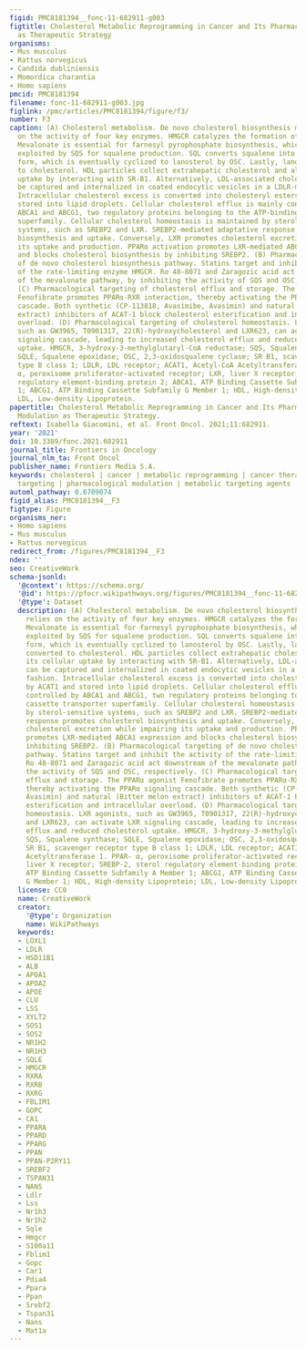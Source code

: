 ```yaml
---
figid: PMC8181394__fonc-11-682911-g003
figtitle: Cholesterol Metabolic Reprogramming in Cancer and Its Pharmacological Modulation
  as Therapeutic Strategy
organisms:
- Mus musculus
- Rattus norvegicus
- Candida dubliniensis
- Momordica charantia
- Homo sapiens
pmcid: PMC8181394
filename: fonc-11-682911-g003.jpg
figlink: /pmc/articles/PMC8181394/figure/f3/
number: F3
caption: (A) Cholesterol metabolism. De novo cholesterol biosynthesis mainly relies
  on the activity of four key enzymes. HMGCR catalyzes the formation of mevalonate.
  Mevalonate is essential for farnesyl pyrophosphate biosynthesis, which is in turn
  exploited by SQS for squalene production. SQL converts squalene into its epoxydic
  form, which is eventually cyclized to lanosterol by OSC. Lastly, lanosterol is converted
  to cholesterol. HDL particles collect extrahepatic cholesterol and allow its cellular
  uptake by interacting with SR-B1. Alternatively, LDL-associated cholesterol can
  be captured and internalized in coated endocytic vesicles in a LDLR-mediated fashion.
  Intracellular cholesterol excess is converted into cholesteryl esters by ACAT1 and
  stored into lipid droplets. Cellular cholesterol efflux is mainly controlled by
  ABCA1 and ABCG1, two regulatory proteins belonging to the ATP-binding cassette transporter
  superfamily. Cellular cholesterol homeostasis is maintained by sterol-sensitive
  systems, such as SREBP2 and LXR. SREBP2-mediated adaptative response promotes cholesterol
  biosynthesis and uptake. Conversely, LXR promotes cholesterol excretion while impairing
  its uptake and production. PPARα activation promotes LXR-mediated ABCA1 expression
  and blocks cholesterol biosynthesis by inhibiting SREBP2. (B) Pharmacological targeting
  of de novo cholesterol biosynthesis pathway. Statins target and inhibit the activity
  of the rate-limiting enzyme HMGCR. Ro 48-8071 and Zaragozic acid act downstream
  of the mevalonate pathway, by inhibiting the activity of SQS and OSC, respectively.
  (C) Pharmacological targeting of cholesterol efflux and storage. The PPARα agonist
  Fenofibrate promotes PPARα-RXR interaction, thereby activating the PPARα signaling
  cascade. Both synthetic (CP-113818, Avasimibe, Avasimin) and natural (Bitter melon
  extract) inhibitors of ACAT-1 block cholesterol esterification and intracellular
  overload. (D) Pharmacological targeting of cholesterol homeostasis. LXR agonists,
  such as GW3965, T0901317, 22(R)-hydroxycholesterol and LXR623, can activate LXR
  signaling cascade, leading to increased cholesterol efflux and reduced cholesterol
  uptake. HMGCR, 3-hydroxy-3-methylglutaryl-CoA reductase; SQS, Squalene synthase;
  SQLE, Squalene epoxidase; OSC, 2,3-oxidosqualene cyclase; SR B1, scavenger receptor
  type B class 1; LDLR, LDL receptor; ACAT1, Acetyl-CoA Acetyltransferase 1. PPAR-
  α, peroxisome proliferator-activated receptor; LXR, liver X receptor; SREBP-2, sterol
  regulatory element-binding protein 2; ABCA1, ATP Binding Cassette Subfamily A Member
  1; ABCG1, ATP Binding Cassette Subfamily G Member 1; HDL, High-density Lipoprotein;
  LDL, Low-density Lipoprotein.
papertitle: Cholesterol Metabolic Reprogramming in Cancer and Its Pharmacological
  Modulation as Therapeutic Strategy.
reftext: Isabella Giacomini, et al. Front Oncol. 2021;11:682911.
year: '2021'
doi: 10.3389/fonc.2021.682911
journal_title: Frontiers in Oncology
journal_nlm_ta: Front Oncol
publisher_name: Frontiers Media S.A.
keywords: cholesterol | cancer | metabolic reprogramming | cancer therapy | pharmacological
  targeting | pharmacological modulation | metabolic targeting agents
automl_pathway: 0.6709074
figid_alias: PMC8181394__F3
figtype: Figure
organisms_ner:
- Homo sapiens
- Mus musculus
- Rattus norvegicus
redirect_from: /figures/PMC8181394__F3
ndex: ''
seo: CreativeWork
schema-jsonld:
  '@context': https://schema.org/
  '@id': https://pfocr.wikipathways.org/figures/PMC8181394__fonc-11-682911-g003.html
  '@type': Dataset
  description: (A) Cholesterol metabolism. De novo cholesterol biosynthesis mainly
    relies on the activity of four key enzymes. HMGCR catalyzes the formation of mevalonate.
    Mevalonate is essential for farnesyl pyrophosphate biosynthesis, which is in turn
    exploited by SQS for squalene production. SQL converts squalene into its epoxydic
    form, which is eventually cyclized to lanosterol by OSC. Lastly, lanosterol is
    converted to cholesterol. HDL particles collect extrahepatic cholesterol and allow
    its cellular uptake by interacting with SR-B1. Alternatively, LDL-associated cholesterol
    can be captured and internalized in coated endocytic vesicles in a LDLR-mediated
    fashion. Intracellular cholesterol excess is converted into cholesteryl esters
    by ACAT1 and stored into lipid droplets. Cellular cholesterol efflux is mainly
    controlled by ABCA1 and ABCG1, two regulatory proteins belonging to the ATP-binding
    cassette transporter superfamily. Cellular cholesterol homeostasis is maintained
    by sterol-sensitive systems, such as SREBP2 and LXR. SREBP2-mediated adaptative
    response promotes cholesterol biosynthesis and uptake. Conversely, LXR promotes
    cholesterol excretion while impairing its uptake and production. PPARα activation
    promotes LXR-mediated ABCA1 expression and blocks cholesterol biosynthesis by
    inhibiting SREBP2. (B) Pharmacological targeting of de novo cholesterol biosynthesis
    pathway. Statins target and inhibit the activity of the rate-limiting enzyme HMGCR.
    Ro 48-8071 and Zaragozic acid act downstream of the mevalonate pathway, by inhibiting
    the activity of SQS and OSC, respectively. (C) Pharmacological targeting of cholesterol
    efflux and storage. The PPARα agonist Fenofibrate promotes PPARα-RXR interaction,
    thereby activating the PPARα signaling cascade. Both synthetic (CP-113818, Avasimibe,
    Avasimin) and natural (Bitter melon extract) inhibitors of ACAT-1 block cholesterol
    esterification and intracellular overload. (D) Pharmacological targeting of cholesterol
    homeostasis. LXR agonists, such as GW3965, T0901317, 22(R)-hydroxycholesterol
    and LXR623, can activate LXR signaling cascade, leading to increased cholesterol
    efflux and reduced cholesterol uptake. HMGCR, 3-hydroxy-3-methylglutaryl-CoA reductase;
    SQS, Squalene synthase; SQLE, Squalene epoxidase; OSC, 2,3-oxidosqualene cyclase;
    SR B1, scavenger receptor type B class 1; LDLR, LDL receptor; ACAT1, Acetyl-CoA
    Acetyltransferase 1. PPAR- α, peroxisome proliferator-activated receptor; LXR,
    liver X receptor; SREBP-2, sterol regulatory element-binding protein 2; ABCA1,
    ATP Binding Cassette Subfamily A Member 1; ABCG1, ATP Binding Cassette Subfamily
    G Member 1; HDL, High-density Lipoprotein; LDL, Low-density Lipoprotein.
  license: CC0
  name: CreativeWork
  creator:
    '@type': Organization
    name: WikiPathways
  keywords:
  - LOXL1
  - LDLR
  - HSD11B1
  - ALB
  - APOA1
  - APOA2
  - APOE
  - CLU
  - LSS
  - XYLT2
  - SOS1
  - SOS2
  - NR1H2
  - NR1H3
  - SQLE
  - HMGCR
  - RXRA
  - RXRB
  - RXRG
  - FBLIM1
  - GOPC
  - CA1
  - PPARA
  - PPARD
  - PPARG
  - PPAN
  - PPAN-P2RY11
  - SREBF2
  - TSPAN31
  - NANS
  - Ldlr
  - Lss
  - Nr1h3
  - Nr1h2
  - Sqle
  - Hmgcr
  - S100a11
  - Fblim1
  - Gopc
  - Car1
  - Pdia4
  - Ppara
  - Ppan
  - Srebf2
  - Tspan31
  - Nans
  - Mat1a
---
```

